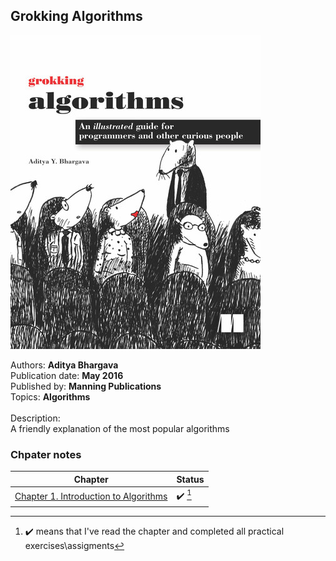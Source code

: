 ## Grokking Algorithms

[![alt text][grokking_algorithms]](./grokking_algorithms/)

Authors: **Aditya Bhargava**<br>Publication date: **May 2016**<br>Published by: **Manning Publications**<br>Topics: **Algorithms**<br><br>Description: <br>A friendly explanation of the most popular algorithms

### Chpater notes

| Chapter | Status |
|---|---|
| [Chapter 1. Introduction to Algorithms](./chapter_1_introduction_to_algorithms/) | :heavy_check_mark: [^completed] |

[grokking_algorithms]: ../assets/grokking_algorithms.jpg "Grokking Algorithms"

[^completed]: :heavy_check_mark: means that I've read the chapter and completed all practical exercises\assigments
